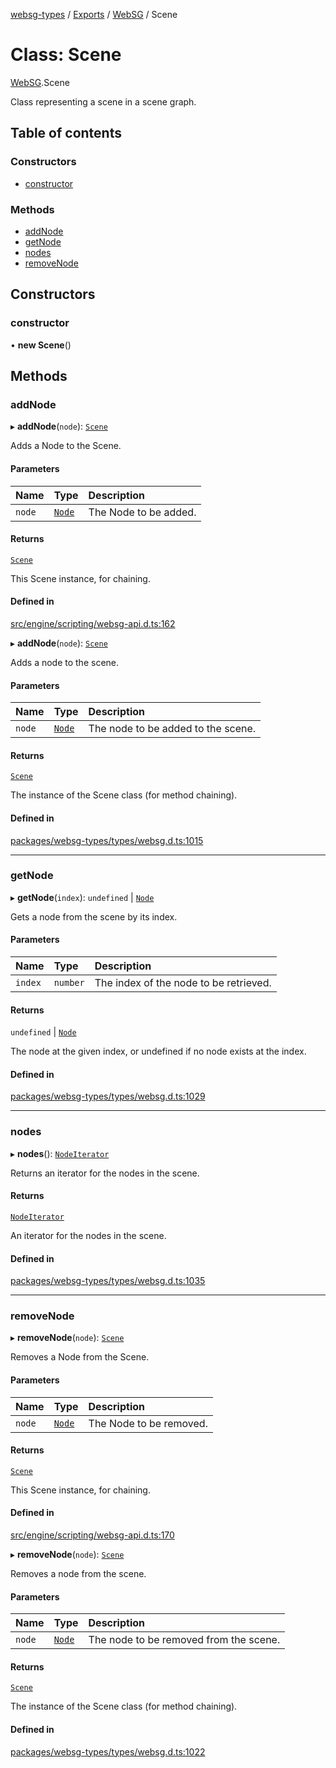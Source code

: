 [websg-types](../README.md) / [Exports](../modules.md) / [WebSG](../modules/WebSG.md) / Scene

# Class: Scene

[WebSG](../modules/WebSG.md).Scene

Class representing a scene in a scene graph.

## Table of contents

### Constructors

- [constructor](WebSG.Scene.md#constructor)

### Methods

- [addNode](WebSG.Scene.md#addnode)
- [getNode](WebSG.Scene.md#getnode)
- [nodes](WebSG.Scene.md#nodes)
- [removeNode](WebSG.Scene.md#removenode)

## Constructors

### constructor

• **new Scene**()

## Methods

### addNode

▸ **addNode**(`node`): [`Scene`](WebSG.Scene.md)

Adds a Node to the Scene.

#### Parameters

| Name | Type | Description |
| :------ | :------ | :------ |
| `node` | [`Node`](WebSG.Node.md) | The Node to be added. |

#### Returns

[`Scene`](WebSG.Scene.md)

This Scene instance, for chaining.

#### Defined in

[src/engine/scripting/websg-api.d.ts:162](https://github.com/matrix-org/thirdroom/blob/53b6168d/src/engine/scripting/websg-api.d.ts#L162)

▸ **addNode**(`node`): [`Scene`](WebSG.Scene.md)

Adds a node to the scene.

#### Parameters

| Name | Type | Description |
| :------ | :------ | :------ |
| `node` | [`Node`](WebSG.Node.md) | The node to be added to the scene. |

#### Returns

[`Scene`](WebSG.Scene.md)

The instance of the Scene class (for method chaining).

#### Defined in

[packages/websg-types/types/websg.d.ts:1015](https://github.com/matrix-org/thirdroom/blob/53b6168d/packages/websg-types/types/websg.d.ts#L1015)

___

### getNode

▸ **getNode**(`index`): `undefined` \| [`Node`](WebSG.Node.md)

Gets a node from the scene by its index.

#### Parameters

| Name | Type | Description |
| :------ | :------ | :------ |
| `index` | `number` | The index of the node to be retrieved. |

#### Returns

`undefined` \| [`Node`](WebSG.Node.md)

The node at the given index, or undefined if no node exists at the index.

#### Defined in

[packages/websg-types/types/websg.d.ts:1029](https://github.com/matrix-org/thirdroom/blob/53b6168d/packages/websg-types/types/websg.d.ts#L1029)

___

### nodes

▸ **nodes**(): [`NodeIterator`](WebSG.NodeIterator.md)

Returns an iterator for the nodes in the scene.

#### Returns

[`NodeIterator`](WebSG.NodeIterator.md)

An iterator for the nodes in the scene.

#### Defined in

[packages/websg-types/types/websg.d.ts:1035](https://github.com/matrix-org/thirdroom/blob/53b6168d/packages/websg-types/types/websg.d.ts#L1035)

___

### removeNode

▸ **removeNode**(`node`): [`Scene`](WebSG.Scene.md)

Removes a Node from the Scene.

#### Parameters

| Name | Type | Description |
| :------ | :------ | :------ |
| `node` | [`Node`](WebSG.Node.md) | The Node to be removed. |

#### Returns

[`Scene`](WebSG.Scene.md)

This Scene instance, for chaining.

#### Defined in

[src/engine/scripting/websg-api.d.ts:170](https://github.com/matrix-org/thirdroom/blob/53b6168d/src/engine/scripting/websg-api.d.ts#L170)

▸ **removeNode**(`node`): [`Scene`](WebSG.Scene.md)

Removes a node from the scene.

#### Parameters

| Name | Type | Description |
| :------ | :------ | :------ |
| `node` | [`Node`](WebSG.Node.md) | The node to be removed from the scene. |

#### Returns

[`Scene`](WebSG.Scene.md)

The instance of the Scene class (for method chaining).

#### Defined in

[packages/websg-types/types/websg.d.ts:1022](https://github.com/matrix-org/thirdroom/blob/53b6168d/packages/websg-types/types/websg.d.ts#L1022)
